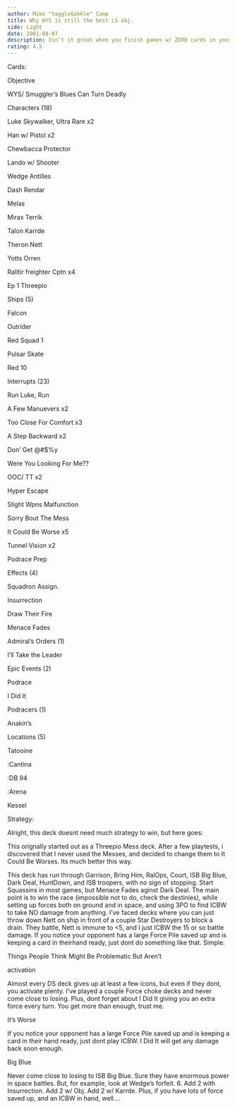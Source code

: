 ```yaml
---
author: Mike "YaggleGakkle" Camp
title: Why WYS is still the best LS obj.
side: Light
date: 2001-08-07
description: Isn’t it great when you finish games w/ ZERO cards in your lost pile??
rating: 4.5
---
```

Cards: 

Objective
WYS/ Smuggler’s Blues Can Turn Deadly

Characters (18)
Luke Skywalker, Ultra Rare x2
Han w/ Pistol x2
Chewbacca Protector
Lando w/ Shooter
Wedge Antilles
Dash Rendar
Melas
Mirax Terrik
Talon Karrde
Theron Nett
Yotts Orren
Ralltir freighter Cptn x4
Ep 1 Threepio

Ships (5)
Falcon
Outrider
Red Squad 1
Pulsar Skate
Red 10

Interrupts (23)
Run Luke, Run
A Few Manuevers x2
Too Close For Comfort x3
A Step Backward x2
Don’ Get @#$%y
Were You Looking For Me??
OOC/ TT x2
Hyper Escape
Slight Wpns Malfunction
Sorry Bout The Mess
It Could Be Worse x5
Tunnel Vision x2
Podrace Prep

Effects (4)
Squadron Assign.
Insurrection
Draw Their Fire
Menace Fades

Admiral’s Orders (1)
I’ll Take the Leader

Epic Events (2)
Podrace
I Did It

Podracers (1)
Anakin’s

Locations (5)
Tatooine
:Cantina
:DB 94
:Arena
Kessel








Strategy: 

Alright, this deck doesnt need much strategy to win, but here goes:
This orignally started out as a Threepio Mess deck.  After a few playtests, i discovered that I never used the Messes, and decided to change them to It Could Be Worses. Its much better this way.

This deck has run through Garrison, Bring Him, RalOps, Court, ISB Big Blue, Dark Deal, HuntDown, and ISB troopers, with no sign of stopping.  Start Squassins in most games, but Menace Fades aginst Dark Deal. The main point is to win the race (impossible not to do, check the destinies), while setting up  forces both on ground and in space, and using 3PO to find ICBW to take NO damage from anything.  I’ve faced decks where you can just throw down Nett on ship in front of a couple Star Destroyers to block a drain.  They battle, Nett is immune to <5, and I just ICBW the 15 or so battle damage.  If you notice your opponent has a large Force Pile saved up and is keeping a card in theirhand ready, just dont do something like that. Simple.

Things People Think Might Be Problematic But Aren’t

activation
Almost every DS deck gives up at least a few icons, but even if they dont, you activate plenty.  I’ve played a couple Force choke decks and never come close to losing.  Plus, dont forget about I Did It giving you an extra force every turn.  You get more than enough, trust me.

It’s Worse
If you notice your opponent has a large Force Pile saved up and is keeping a card in their hand ready, just dont play ICBW.  I Did It will get any damage back soon enough.

Big Blue
Never come close to losing to ISB Big Blue. Sure they have enormous power in space battles.  But, for example, look at Wedge’s forfeit. 6. Add 2 with Insurrection.  Add 2 w/ Obj.  Add 2 w/ Karrde.  Plus, if you have lots of force saved up, and an ICBW in hand, well....



